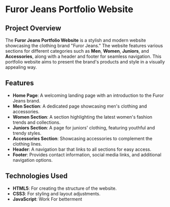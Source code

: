 # Furor Jeans Portfolio Website

## Project Overview

The **Furor Jeans Portfolio Website** is a stylish and modern website showcasing the clothing brand "Furor Jeans." The website features various sections for different categories such as **Men**, **Women**, **Juniors**, and **Accessories**, along with a header and footer for seamless navigation. This portfolio website aims to present the brand's products and style in a visually appealing way.

## Features

- **Home Page**: A welcoming landing page with an introduction to the Furor Jeans brand.
- **Men Section**: A dedicated page showcasing men's clothing and accessories.
- **Women Section**: A section highlighting the latest women's fashion trends and collections.
- **Juniors Section**: A page for juniors' clothing, featuring youthful and trendy styles.
- **Accessories Section**: Showcasing accessories to complement the clothing lines.
- **Header**: A navigation bar that links to all sections for easy access.
- **Footer**: Provides contact information, social media links, and additional navigation options.

## Technologies Used

- **HTML5**: For creating the structure of the website.
- **CSS3**: For styling and layout adjustments.
- **JavaScript**: Work For betterment


